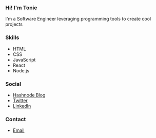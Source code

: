 ### Hi! I'm Tonie
I'm a Software Engineer leveraging programming tools to create cool projects

### Skills
- HTML
- CSS
- JavaScript
- React 
- Node.js

### Social
- [Hashnode Blog](tonie.hashnode.dev)
- [Twitter](https://twitter.com/Tonie_NG)
- [LinkedIn](https://www.linkedin.com/in/tonie-8589b1209/)

### Contact
- [Email](victornwanochi@gmail.com)





